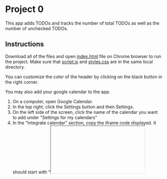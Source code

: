 # Project 0

This app adds TODOs and tracks the number of total
TODOs as well as the number of unchecked TODOs.

## Instructions
Download all of the files and open [index.html](/script.js) file on Chrome browser to run the project.
Make sure that [script.js](/script.js) and [styles.css](/styles.css)
are in the same local directory. 

You can customize the color of the header by clicking on the black button in the right corner. 

You may also add your google calendar to the app. 
1. On a computer, open Google Calendar.
2. In the top right, click the Settings button and then Settings.
3. On the left side of the screen, click the name of the calendar you want to add under "Settings for my calendars"
4. In the "Integrate calendar" section, copy the iframe code displayed. It should start with "<iframe src...>"
5. You can choose to customize the calendar by clicking Customize and then copying the HTML code displayed.
6. Then set this <iframe ... > copied code to iframe variable on line 133 in script.js file. Make sure the copied code is between two single quotes (should look like iframe = '<iframe src="..">'
7. Save and refresh the index.html file.
  
Starter Code from CS50's Mobile App Development with React Native Online Course
